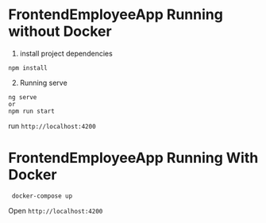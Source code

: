 # FrontendEmployeeApp Running without Docker

1. install project dependencies

```
npm install
```

2. Running serve

```
ng serve
or
npm run start
```
run `http://localhost:4200`

# FrontendEmployeeApp Running With Docker

```
 docker-compose up
```

Open `http://localhost:4200`
